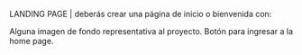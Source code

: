 LANDING PAGE | deberás crear una página de inicio o bienvenida con:

Alguna imagen de fondo representativa al proyecto.
Botón para ingresar a la home page.